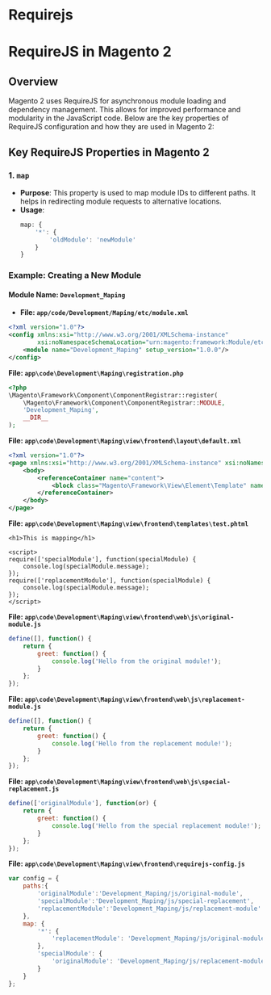 # Requirejs

# RequireJS in Magento 2

## Overview

Magento 2 uses RequireJS for asynchronous module loading and dependency management. This allows for improved performance and modularity in the JavaScript code. Below are the key properties of RequireJS configuration and how they are used in Magento 2:

## Key RequireJS Properties in Magento 2

### 1. `map`
- **Purpose**: This property is used to map module IDs to different paths. It helps in redirecting module requests to alternative locations.
- **Usage**:
  ```javascript
  map: {
      '*': {
          'oldModule': 'newModule'
      }
  }

### Example: Creating a New Module

#### Module Name: `Development_Maping`

- **File: `app/code/Development/Maping/etc/module.xml`**
```xml
<?xml version="1.0"?>
<config xmlns:xsi="http://www.w3.org/2001/XMLSchema-instance"
        xsi:noNamespaceSchemaLocation="urn:magento:framework:Module/etc/module.xsd">
    <module name="Development_Maping" setup_version="1.0.0"/>
</config>
```

**File: `app\code\Development\Maping\registration.php`**
```php
<?php
\Magento\Framework\Component\ComponentRegistrar::register(
    \Magento\Framework\Component\ComponentRegistrar::MODULE,
    'Development_Maping',
    __DIR__
);
```

**File: `app\code\Development\Maping\view\frontend\layout\default.xml`**
```xml
<?xml version="1.0"?>
<page xmlns:xsi="http://www.w3.org/2001/XMLSchema-instance" xsi:noNamespaceSchemaLocation="urn:magento:framework:View/Layout/etc/page_configuration.xsd">
    <body>
        <referenceContainer name="content">
            <block class="Magento\Framework\View\Element\Template" name="maping_test" template="Development_Maping::test.phtml"/>
        </referenceContainer>
    </body>
</page>
```

**File: `app\code\Development\Maping\view\frontend\templates\test.phtml`**
```phtml
<h1>This is mapping</h1>

<script>
require(['specialModule'], function(specialModule) {
    console.log(specialModule.message);
});
require(['replacementModule'], function(specialModule) {
    console.log(specialModule.message);
});
</script>
```

**File: `app\code\Development\Maping\view\frontend\web\js\original-module.js`**
```javascript
define([], function() {
    return {
        greet: function() {
            console.log('Hello from the original module!');
        }
    };
});
```


**File: `app\code\Development\Maping\view\frontend\web\js\replacement-module.js`**
```javascript
define([], function() {
    return {
        greet: function() {
            console.log('Hello from the replacement module!');
        }
    };
});
```


**File: `app\code\Development\Maping\view\frontend\web\js\special-replacement.js`**
```javascript
define(['originalModule'], function(or) {
    return {
        greet: function() {
            console.log('Hello from the special replacement module!');
        }
    };
});
```

**File: `app\code\Development\Maping\view\frontend\requirejs-config.js`**
```javascript
var config = {
    paths:{
        'originalModule':'Development_Maping/js/original-module',  
        'specialModule':'Development_Maping/js/special-replacement',
        'replacementModule':'Development_Maping/js/replacement-module'
    },
    map: {
        '*': {
            'replacementModule': 'Development_Maping/js/original-module'
        },
        'specialModule': {
            'originalModule': 'Development_Maping/js/replacement-module'
        }
    }
};
```
